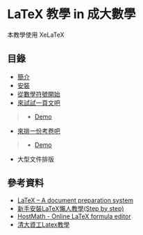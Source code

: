 # LaTeX 教學 in 成大數學
本教學使用 XeLaTeX

## 目錄
* [簡介](https://github.com/andylee830914/Learning_LaTeX/blob/master/latex_00_intro.pdf)
* [安裝](https://github.com/andylee830914/Learning_LaTeX/blob/master/latex_01_install.pdf)
* [從數學符號開始](https://github.com/andylee830914/Learning_LaTeX/blob/master/latex_02_math_syntax.pdf)
* [來試試一頁文吧](https://github.com/andylee830914/Learning_LaTeX/blob/master/latex_03_article.pdf)
> * [Demo](https://github.com/andylee830914/Learning_LaTeX/blob/master/Demo/article%20demo/demo.pdf)
* [來排一份考卷吧](https://github.com/andylee830914/Learning_LaTeX/blob/master/latex_04_exam.pdf)
> * [Demo](https://github.com/andylee830914/Learning_LaTeX/blob/master/Demo/exam%20demo/exam.pdf)
* 大型文件排版

## 參考資料
* [LaTeX – A document preparation system](https://latex-project.org)
* [新手安裝LaTeX懶人教學(Step by step)]( http://leavedcorn.pixnet.net/blog/post/24773932-新手安裝latex懶人教學(step-by-step))
* [HostMath - Online LaTeX formula editor](http://www.hostmath.com)
* [清大資工Latex教學](http://www.cs.nthu.edu.tw/~cherung/teaching/2009cs5321/link/latex.pdf)
